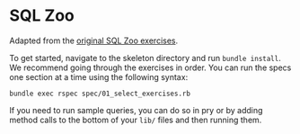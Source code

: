 # SQL Zoo
Adapted from the [original SQL Zoo exercises][sql-zoo].

To get started, navigate to the skeleton directory and run `bundle install`.
We recommend going through the exercises in order. You can run the specs one
section at a time using the following syntax:

```
bundle exec rspec spec/01_select_exercises.rb
```

If you need to run sample queries, you can do so in pry or by adding method
calls to the bottom of your `lib/` files and then running them.

[sql-zoo]: http://sqlzoo.net/

